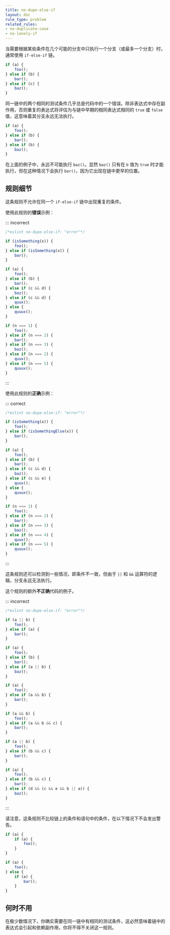 ```yaml
---
title: no-dupe-else-if
layout: doc
rule_type: problem
related_rules:
- no-duplicate-case
- no-lonely-if
---
```


当需要根据某些条件在几个可能的分支中只执行一个分支（或最多一个分支）时，通常使用 `if-else-if` 链。

```js
if (a) {
    foo();
} else if (b) {
    bar();
} else if (c) {
    baz();
}
```

同一链中的两个相同的测试条件几乎总是代码中的一个错误。除非表达式中存在副作用，否则重复的表达式将评估为与链中早期的相同表达式相同的 `true` 或 `false` 值，这意味着其分支永远无法执行。

```js
if (a) {
    foo();
} else if (b) {
    bar();
} else if (b) {
    baz();
}
```

在上面的例子中，永远不可能执行 `baz()`。显然 `baz()` 只有在 `b` 值为 `true` 时才能执行，但在这种情况下会执行 `bar()`，因为它出现在链中更早的位置。

## 规则细节

这条规则不允许在同一个 `if-else-if` 链中出现重复的条件。

使用此规则的**错误**示例：

::: incorrect

```js
/*eslint no-dupe-else-if: "error"*/

if (isSomething(x)) {
    foo();
} else if (isSomething(x)) {
    bar();
}

if (a) {
    foo();
} else if (b) {
    bar();
} else if (c && d) {
    baz();
} else if (c && d) {
    quux();
} else {
    quuux();
}

if (n === 1) {
    foo();
} else if (n === 2) {
    bar();
} else if (n === 3) {
    baz();
} else if (n === 2) {
    quux();
} else if (n === 5) {
    quuux();
}
```

:::

使用此规则的**正确**示例：

::: correct

```js
/*eslint no-dupe-else-if: "error"*/

if (isSomething(x)) {
    foo();
} else if (isSomethingElse(x)) {
    bar();
}

if (a) {
    foo();
} else if (b) {
    bar();
} else if (c && d) {
    baz();
} else if (c && e) {
    quux();
} else {
    quuux();
}

if (n === 1) {
    foo();
} else if (n === 2) {
    bar();
} else if (n === 3) {
    baz();
} else if (n === 4) {
    quux();
} else if (n === 5) {
    quuux();
}
```

:::

这条规则还可以检测到一些情况，即条件不一致，但由于 `||` 和 `&&` 运算符的逻辑，分支永远无法执行。

这个规则的额外**不正确**代码的例子。

::: incorrect

```js
/*eslint no-dupe-else-if: "error"*/

if (a || b) {
    foo();
} else if (a) {
    bar();
}

if (a) {
    foo();
} else if (b) {
    bar();
} else if (a || b) {
    baz();
}

if (a) {
    foo();
} else if (a && b) {
    bar();
}

if (a && b) {
    foo();
} else if (a && b && c) {
    bar();
}

if (a || b) {
    foo();
} else if (b && c) {
    bar();
}

if (a) {
    foo();
} else if (b && c) {
    bar();
} else if (d && (c && e && b || a)) {
    baz();
}
```

:::

请注意，这条规则不比较链上的条件和语句中的条件，在以下情况下不会发出警告。

```js
if (a) {
    if (a) {
        foo();
    }
}

if (a) {
    foo();
} else {
    if (a) {
        bar();
    }
}
```

## 何时不用

在极少数情况下，你确实需要在同一链中有相同的测试条件，这必然意味着链中的表达式会引起和依赖副作用，你将不得不关闭这一规则。
